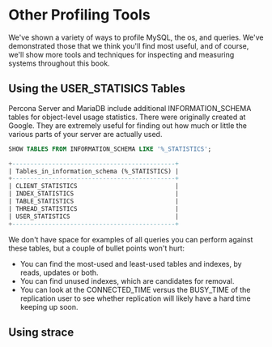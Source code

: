 # Other Profiling Tools

We've shown a variety of ways to profile MySQL, the os, and queries. We've demonstrated those that we think you'll find most useful, and of course, we'll show more tools and techniques for inspecting and measuring systems throughout this book.

## Using the USER_STATISICS Tables

Percona Server and MariaDB include additional INFORMATION_SCHEMA tables for object-level usage statistics. There were originally created at Google. They are extremely useful for finding out how much or little the various parts of your server are actually used.

```sql
SHOW TABLES FROM INFORMATION_SCHEMA LIKE '%_STATISTICS';

+---------------------------------------------+
| Tables_in_information_schema (%_STATISTICS) |
+---------------------------------------------+
| CLIENT_STATISTICS                           |
| INDEX_STATISTICS                            |
| TABLE_STATISTICS                            |
| THREAD_STATISTICS                           |
| USER_STATISTICS                             |
+---------------------------------------------+
```

We don't have space for examples of all queries you can perform against these tables, but a couple of bullet points won't hurt:

- You can find the most-used and least-used tables and indexes, by reads, updates or both.
- You can find unused indexes, which are candidates for removal.
- You can look at the CONNECTED_TIME versus the BUSY_TIME of the replication user to see whether replication will likely have a hard time keeping up soon.

## Using strace
